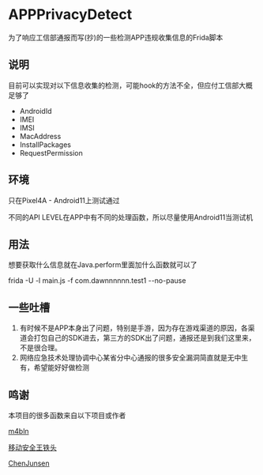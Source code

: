 # APPPrivacyDetect

为了响应工信部通报而写(抄)的一些检测APP违规收集信息的Frida脚本

## 说明

目前可以实现对以下信息收集的检测，可能hook的方法不全，但应付工信部大概足够了

- AndroidId
- IMEI
- IMSI
- MacAddress
- InstallPackages
- RequestPermission


## 环境

只在Pixel4A - Android11上测试通过

不同的API LEVEL在APP中有不同的处理函数，所以尽量使用Android11当测试机


## 用法

想要获取什么信息就在Java.perform里面加什么函数就可以了

frida -U -l main.js -f com.dawnnnnnn.test1 --no-pause


## 一些吐槽

1. 有时候不是APP本身出了问题，特别是手游，因为存在游戏渠道的原因，各渠道会打包自己的SDK进去，第三方的SDK出了问题，通报还是到我们这里来，不是很合理。
2. 网络应急技术处理协调中心某省分中心通报的很多安全漏洞简直就是无中生有，希望能好好做检测


## 鸣谢

本项目的很多函数来自以下项目或作者

[m4bln](https://mabin004.github.io/2018/12/20/%E5%88%A9%E7%94%A8Frida%E4%BF%AE%E6%94%B9Android%E8%AE%BE%E5%A4%87%E7%9A%84%E5%94%AF%E4%B8%80%E6%A0%87%E5%BF%97%E7%AC%A6/)

[移动安全王铁头](https://www.bilibili.com/read/cv9078155)

[ChenJunsen](https://github.com/ChenJunsen/Hegui3.0)